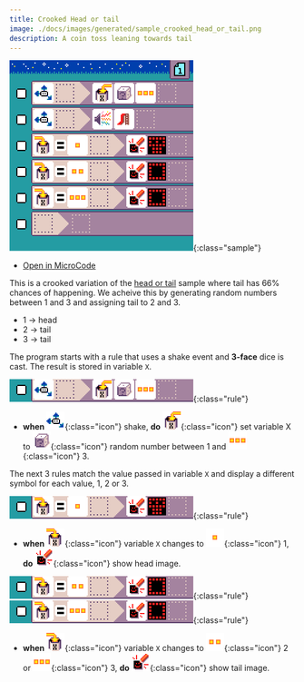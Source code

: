 ```yaml
---
title: Crooked Head or tail
image: ./docs/images/generated/sample_crooked_head_or_tail.png
description: A coin toss leaning towards tail
---
```


![Crooked Head or tail MicroCode program](../images/generated/sample_crooked_head_or_tail.png){:class="sample"}

-   [Open in MicroCode](/microcode/#H4sIAKCjLGUAA/NKywwOSDcoL44y8PNOTA8JyaxMLzM2z3N08gvw8XbUryhLd3I1dCzOd9F313Z0dXIMBGFHWwCZlW4AOAAAAA==)

This is a crooked variation of the [head or tail](./head-or-tail) sample where tail has 66% chances
of happening. We acheive this by generating
random numbers between 1 and 3 and assigning tail to 2 and 3.

-   1 -> head
-   2 -> tail
-   3 -> tail

The program starts with a rule that uses
a shake event and **3-face** dice is cast. The result is stored in variable `X`.

![when shake, set variable X to random number up to 3](../images/generated/sample_crooked_head_or_tail_page_1_rule_1.png){:class="rule"}

-   **when** ![accelerometer](../images/generated/icon_S3.png){:class="icon"} shake, **do** ![set variable X](../images/generated/icon_A9A.png){:class="icon"} set variable X to ![dice](../images/generated/icon_M22.png){:class="icon"} random number between 1 and ![value 3](../images/generated/icon_M8.png){:class="icon"} 3.

The next 3 rules match the value passed in variable `X`
and display a different symbol for each value, 1, 2 or 3.

![when variable X changed to 1, show head](../images/generated/sample_crooked_head_or_tail_page_1_rule_3.png){:class="rule"}

-   **when** ![variable X changed](../images/generated/icon_S9A.png){:class="icon"} variable `X` changes to ![value 1](../images/generated/icon_M6.png){:class="icon"} 1, **do** ![screen](../images/generated/icon_A5.png){:class="icon"} show head image.

![when variable X changed to 2, show head](../images/generated/sample_crooked_head_or_tail_page_1_rule_4.png){:class="rule"}
![when variable X changed to 2, show tail](../images/generated/sample_crooked_head_or_tail_page_1_rule_5.png){:class="rule"}

-   **when** ![variable X changed](../images/generated/icon_S9A.png){:class="icon"} variable `X` changes to ![value 2](../images/generated/icon_M7.png){:class="icon"} 2 or ![value 3](../images/generated/icon_M8.png){:class="icon"} 3, **do** ![screen](../images/generated/icon_A5.png){:class="icon"} show tail image.
